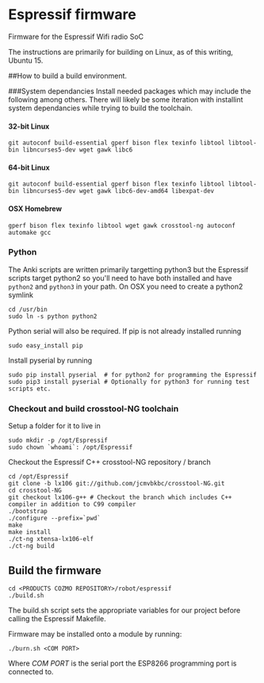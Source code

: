 # Espressif firmware
Firmware for the Espressif Wifi radio SoC

The instructions are primarily for building on Linux, as of this writing, Ubuntu 15.

##How to build a build environment.

###System dependancies
Install needed packages which may include the following among others. There will likely be some iteration with
installint system dependancies while trying to build the toolchain.

#### 32-bit Linux
```
git autoconf build-essential gperf bison flex texinfo libtool libtool-bin libncurses5-dev wget gawk libc6
```
#### 64-bit Linux
```
git autoconf build-essential gperf bison flex texinfo libtool libtool-bin libncurses5-dev wget gawk libc6-dev-amd64 libexpat-dev
```
#### OSX Homebrew
```
gperf bison flex texinfo libtool wget gawk crosstool-ng autoconf automake gcc
```

### Python
The Anki scripts are written primarily targetting python3 but the Espressif scripts target python2 so you'll need to
have both installed and have ```python2``` and ```python3``` in your path. On OSX you need to create a python2 symlink
```
cd /usr/bin
sudo ln -s python python2
```

Python serial will also be required. If pip is not already installed running
```
sudo easy_install pip
```
Install pyserial by running
```
sudo pip install pyserial  # for python2 for programming the Espressif
sudo pip3 install pyserial # Optionally for python3 for running test scripts etc.
```

### Checkout and build crosstool-NG toolchain
Setup a folder for it to live in
```
sudo mkdir -p /opt/Espressif
sudo chown `whoami`: /opt/Espressif
```
Checkout the Espressif C++ crosstool-NG repository / branch
```
cd /opt/Espressif
git clone -b lx106 git://github.com/jcmvbkbc/crosstool-NG.git
cd crosstool-NG
git checkout lx106-g++ # Checkout the branch which includes C++ compiler in addition to C99 compiler
./bootstrap
./configure --prefix=`pwd`
make
make install
./ct-ng xtensa-lx106-elf
./ct-ng build
```


## Build the firmware

```
cd <PRODUCTS COZMO REPOSITORY>/robot/espressif
./build.sh
```
The build.sh script sets the appropriate variables for our project before calling the Espressif Makefile.

Firmware may be installed onto a module by running:
```
./burn.sh <COM PORT>
```
Where _COM PORT_ is the serial port the ESP8266 programming port is connected to.
